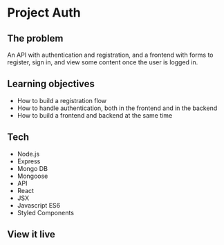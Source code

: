 # Project Auth

## The problem

An API with authentication and registration, and a frontend with forms to register, sign in, and view some content once the user is logged in.

## Learning objectives

- How to build a registration flow
- How to handle authentication, both in the frontend and in the backend
- How to build a frontend and backend at the same time

## Tech

- Node.js
- Express
- Mongo DB
- Mongoose
- API
- React
- JSX
- Javascript ES6
- Styled Components

## View it live
